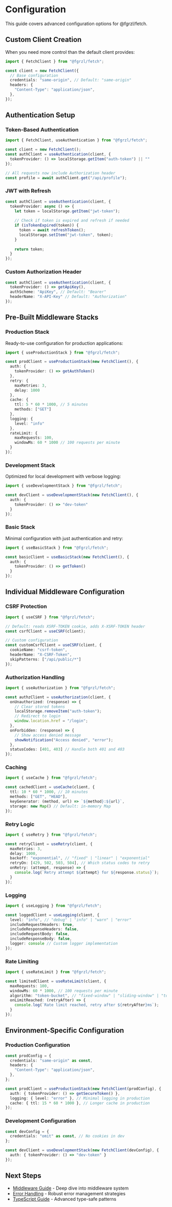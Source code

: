 # Configuration

This guide covers advanced configuration options for @fgrzl/fetch.

## Custom Client Creation

When you need more control than the default client provides:

```typescript
import { FetchClient } from "@fgrzl/fetch";

const client = new FetchClient({
  // Base configuration
  credentials: "same-origin", // Default: "same-origin"
  headers: {
    "Content-Type": "application/json",
  },
});
```

## Authentication Setup

### Token-Based Authentication

```typescript
import { FetchClient, useAuthentication } from "@fgrzl/fetch";

const client = new FetchClient();
const authClient = useAuthentication(client, {
  tokenProvider: () => localStorage.getItem("auth-token") || ""
});

// All requests now include Authorization header
const profile = await authClient.get("/api/profile");
```

### JWT with Refresh

```typescript
const authClient = useAuthentication(client, {
  tokenProvider: async () => {
    let token = localStorage.getItem("jwt-token");
    
    // Check if token is expired and refresh if needed
    if (isTokenExpired(token)) {
      token = await refreshToken();
      localStorage.setItem("jwt-token", token);
    }
    
    return token;
  }
});
```

### Custom Authorization Header

```typescript
const authClient = useAuthentication(client, {
  tokenProvider: () => getApiKey(),
  authScheme: "ApiKey", // Default: "Bearer"
  headerName: "X-API-Key" // Default: "Authorization"
});
```

## Pre-Built Middleware Stacks

### Production Stack

Ready-to-use configuration for production applications:

```typescript
import { useProductionStack } from "@fgrzl/fetch";

const prodClient = useProductionStack(new FetchClient(), {
  auth: {
    tokenProvider: () => getAuthToken()
  },
  retry: {
    maxRetries: 3,
    delay: 1000
  },
  cache: {
    ttl: 5 * 60 * 1000, // 5 minutes
    methods: ["GET"]
  },
  logging: {
    level: "info"
  },
  rateLimit: {
    maxRequests: 100,
    windowMs: 60 * 1000 // 100 requests per minute
  }
});
```

### Development Stack  

Optimized for local development with verbose logging:

```typescript
import { useDevelopmentStack } from "@fgrzl/fetch";

const devClient = useDevelopmentStack(new FetchClient(), {
  auth: {
    tokenProvider: () => "dev-token"
  }
});
```

### Basic Stack

Minimal configuration with just authentication and retry:

```typescript
import { useBasicStack } from "@fgrzl/fetch";

const basicClient = useBasicStack(new FetchClient(), {
  auth: {
    tokenProvider: () => getToken()
  }
});
```

## Individual Middleware Configuration

### CSRF Protection

```typescript
import { useCSRF } from "@fgrzl/fetch";

// Default: reads XSRF-TOKEN cookie, adds X-XSRF-TOKEN header
const csrfClient = useCSRF(client);

// Custom configuration
const customCsrfClient = useCSRF(client, {
  cookieName: "csrf-token",
  headerName: "X-CSRF-Token",
  skipPatterns: ["/api/public/*"]
});
```

### Authorization Handling

```typescript
import { useAuthorization } from "@fgrzl/fetch";

const authzClient = useAuthorization(client, {
  onUnauthorized: (response) => {
    // Clear stored tokens
    localStorage.removeItem("auth-token");
    // Redirect to login
    window.location.href = "/login";
  },
  onForbidden: (response) => {
    // Show access denied message
    showNotification("Access denied", "error");
  },
  statusCodes: [401, 403] // Handle both 401 and 403
});
```

### Caching

```typescript
import { useCache } from "@fgrzl/fetch";

const cachedClient = useCache(client, {
  ttl: 10 * 60 * 1000, // 10 minutes
  methods: ["GET", "HEAD"],
  keyGenerator: (method, url) => `${method}:${url}`,
  storage: new Map() // Default: in-memory Map
});
```

### Retry Logic

```typescript
import { useRetry } from "@fgrzl/fetch";

const retryClient = useRetry(client, {
  maxRetries: 3,
  delay: 1000,
  backoff: "exponential", // "fixed" | "linear" | "exponential"
  retryOn: [429, 502, 503, 504], // Which status codes to retry
  onRetry: (attempt, response) => {
    console.log(`Retry attempt ${attempt} for ${response.status}`);
  }
});
```

### Logging

```typescript
import { useLogging } from "@fgrzl/fetch";

const loggedClient = useLogging(client, {
  level: "info", // "debug" | "info" | "warn" | "error"
  includeRequestHeaders: true,
  includeResponseHeaders: false,
  includeRequestBody: false,
  includeResponseBody: false,
  logger: console // Custom logger implementation
});
```

### Rate Limiting

```typescript
import { useRateLimit } from "@fgrzl/fetch";

const limitedClient = useRateLimit(client, {
  maxRequests: 100,
  windowMs: 60 * 1000, // 100 requests per minute
  algorithm: "token-bucket", // "fixed-window" | "sliding-window" | "token-bucket"
  onLimitReached: (retryAfter) => {
    console.log(`Rate limit reached, retry after ${retryAfter}ms`);
  }
});
```

## Environment-Specific Configuration

### Production Configuration

```typescript
const prodConfig = {
  credentials: "same-origin" as const,
  headers: {
    "Content-Type": "application/json",
  },
};

const prodClient = useProductionStack(new FetchClient(prodConfig), {
  auth: { tokenProvider: () => getSecureToken() },
  logging: { level: "error" }, // Minimal logging in production
  cache: { ttl: 15 * 60 * 1000 }, // Longer cache in production
});
```

### Development Configuration

```typescript
const devConfig = {
  credentials: "omit" as const, // No cookies in dev
};

const devClient = useDevelopmentStack(new FetchClient(devConfig), {
  auth: { tokenProvider: () => "dev-token" }
});
```

## Next Steps

- [Middleware Guide](./middleware.md) - Deep dive into middleware system
- [Error Handling](./error-handling.md) - Robust error management strategies  
- [TypeScript Guide](./typescript.md) - Advanced type-safe patterns